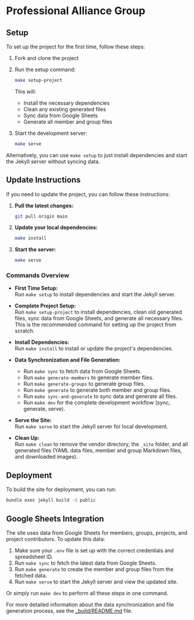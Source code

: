 # Professional Alliance Group

## Setup

To set up the project for the first time, follow these steps:

1. Fork and clone the project

2. Run the setup command:
   ```bash
   make setup-project
   ```

   This will:
   - Install the necessary dependencies
   - Clean any existing generated files
   - Sync data from Google Sheets
   - Generate all member and group files

3. Start the development server:
   ```bash
   make serve
   ```

Alternatively, you can use `make setup` to just install dependencies and start the Jekyll server without syncing data.

## Update Instructions

If you need to update the project, you can follow these instructions:

1. **Pull the latest changes:**

   ```bash
   git pull origin main
   ```

2. **Update your local dependencies:**

   ```bash
   make install
   ```

3. **Start the server:**
   ```bash
   make serve
   ```

### Commands Overview

- **First Time Setup:**  
  Run `make setup` to install dependencies and start the Jekyll server.

- **Complete Project Setup:**  
  Run `make setup-project` to install dependencies, clean old generated files, sync data from Google Sheets, and generate all necessary files. This is the recommended command for setting up the project from scratch.

- **Install Dependencies:**  
  Run `make install` to install or update the project's dependencies.

- **Data Synchronization and File Generation:**
  - Run `make sync` to fetch data from Google Sheets.
  - Run `make generate-members` to generate member files.
  - Run `make generate-groups` to generate group files.
  - Run `make generate` to generate both member and group files.
  - Run `make sync-and-generate` to sync data and generate all files.
  - Run `make dev` for the complete development workflow (sync, generate, serve).

- **Serve the Site:**  
  Run `make serve` to start the Jekyll server for local development.

- **Clean Up:**  
  Run `make clean` to remove the vendor directory, the `_site` folder, and all generated files (YAML data files, member and group Markdown files, and downloaded images).

## Deployment

To build the site for deployment, you can run:

```bash
bundle exec jekyll build -d public
```

## Google Sheets Integration

The site uses data from Google Sheets for members, groups, projects, and project contributors. To update this data:

1. Make sure your `.env` file is set up with the correct credentials and spreadsheet ID.
2. Run `make sync` to fetch the latest data from Google Sheets.
3. Run `make generate` to create the member and group files from the fetched data.
4. Run `make serve` to start the Jekyll server and view the updated site.

Or simply run `make dev` to perform all these steps in one command.

For more detailed information about the data synchronization and file generation process, see the [_build/README.md](_build/README.md) file.
